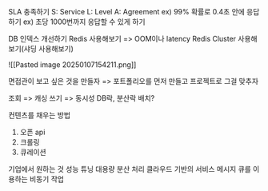 SLA 충족하기
S: Service
L: Level
A: Agreement
ex) 99% 확률로 0.4초 안에 응답하기
ex) 초당 1000번까지 응답할 수 있게 하기


DB 인덱스 개선하기 
Redis 사용해보기 => OOM이나 latency
Redis Cluster 사용해보기(샤딩 사용해보기)

![[Pasted image 20250107154211.png]]

면접관이 보고 싶은 것을 만들자
=> 포트폴리오를 먼저 만들고 프로젝트로 그걸 맞추자

조회 => 캐싱
쓰기 => 동시성
DB락, 분산락
배치?

컨텐츠를 채우는 방법
1. 오픈 api
2. 크롤링
3. 큐레이션

기업에서 원하는 것
성능 튜닝
대용량 분산 처리
클라우드 기반의 서비스
메시지 큐를 이용하는 비동기 작업